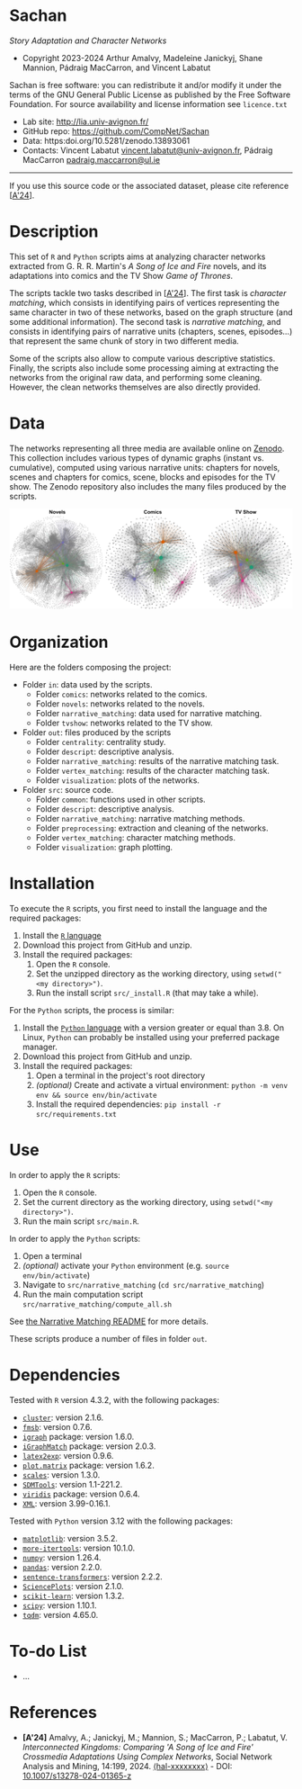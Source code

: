 # Sachan

*Story Adaptation and Character Networks*

* Copyright 2023-2024 Arthur Amalvy, Madeleine Janickyj, Shane Mannion, Pádraig MacCarron, and Vincent Labatut 

Sachan is free software: you can redistribute it and/or modify it under the terms of the GNU General Public License as published by the Free Software Foundation. For source availability and license information see `licence.txt`

* Lab site: http://lia.univ-avignon.fr/
* GitHub repo: https://github.com/CompNet/Sachan
* Data: https:doi.org/10.5281/zenodo.13893061
* Contacts: Vincent Labatut <vincent.labatut@univ-avignon.fr>, Pádraig MacCarron <padraig.maccarron@ul.ie>


-----------------------------------------------------------------------

If you use this source code or the associated dataset, please cite reference [[A'24](#references)].


# Description
This set of `R` and `Python` scripts aims at analyzing character networks extracted from G. R. R. Martin's *A Song of Ice and Fire* novels, and its adaptations into comics and the TV Show *Game of Thrones*. 

The scripts tackle two tasks described in [[A'24](#references)]. The first task is *character matching*, which consists in identifying pairs of vertices representing the same character in two of these networks, based on the graph structure (and some additional information). The second task is *narrative matching*, and consists in identifying pairs of narrative units (chapters, scenes, episodes...) that represent the same chunk of story in two different media.

Some of the scripts also allow to compute various descriptive statistics. Finally, the scripts also include some processing aiming at extracting the networks from the original raw data, and performing some cleaning. However, the clean networks themselves are also directly provided.


# Data
The networks representing all three media are available online on [Zenodo](https:doi.org/10.5281/zenodo.13893061). This collection includes various types of dynamic graphs (instant vs. cumulative), computed using various narrative units: chapters for novels, scenes and chapters for comics, scene, blocks and episodes for the TV show. The Zenodo repository also includes the many files produced by the scripts. 

![StaticNet](/out/visualization/narratives/static_all.jpg)


# Organization
Here are the folders composing the project:
* Folder `in`: data used by the scripts.
  * Folder `comics`: networks related to the comics.
  * Folder `novels`: networks related to the novels.
  * Folder `narrative_matching`: data used for narrative matching.
  * Folder `tvshow`: networks related to the TV show.
* Folder `out`: files produced by the scripts
  * Folder `centrality`: centrality study.
  * Folder `descript`: descriptive analysis.
  * Folder `narrative_matching`: results of the narrative matching task.
  * Folder `vertex_matching`: results of the character matching task.
  * Folder `visualization`: plots of the networks.
* Folder `src`: source code.
  * Folder `common`: functions used in other scripts.
  * Folder `descript`: descriptive analysis.
  * Folder `narrative_matching`: narrative matching methods.
  * Folder `preprocessing`: extraction and cleaning of the networks.
  * Folder `vertex_matching`: character matching methods.
  * Folder `visualization`: graph plotting.


# Installation
To execute the `R` scripts, you first need to install the language and the required packages:

1. Install the [`R` language](https://www.r-project.org/)
2. Download this project from GitHub and unzip.
3. Install the required packages: 
   1. Open the `R` console.
   2. Set the unzipped directory as the working directory, using `setwd("<my directory>")`.
   3. Run the install script `src/_install.R` (that may take a while).

For the `Python` scripts, the process is similar: 

1. Install the [`Python` language](https://www.python.org/) with a version greater or equal than 3.8. On Linux, `Python` can probably be installed using your preferred package manager.
2. Download this project from GitHub and unzip.
3. Install the required packages:
   1. Open a terminal in the project's root directory
   2. _(optional)_ Create and activate a virtual environment: `python -m venv env && source env/bin/activate`
   3. Install the required dependencies: `pip install -r src/requirements.txt`


# Use
In order to apply the `R` scripts:

1. Open the `R` console.
2. Set the current directory as the working directory, using `setwd("<my directory>")`.
3. Run the main script `src/main.R`.

In order to apply the `Python` scripts:

1. Open a terminal
2. _(optional)_ activate your `Python` environment (e.g. `source env/bin/activate`)
3. Navigate to `src/narrative_matching` (`cd src/narrative_matching`)
4. Run the main computation script `src/narrative_matching/compute_all.sh`

See [the Narrative Matching README](./src/narrative_matching/README.md) for more details.

These scripts produce a number of files in folder `out`.


# Dependencies
Tested with `R` version 4.3.2, with the following packages:
* [`cluster`](https://cran.rstudio.com/web/packages/cluster): version 2.1.6.
* [`fmsb`](https://cran.r-project.org/web/packages/fmsb/): version 0.7.6.
* [`igraph`](http://igraph.org/r/) package: version 1.6.0.
* [`iGraphMatch`](https://cran.r-project.org/web/packages/iGraphMatch/) package: version 2.0.3.
* [`latex2exp`](https://cran.r-project.org/web/packages/latex2exp/): version 0.9.6.
* [`plot.matrix`](https://cran.r-project.org/web/packages/plot.matrix) package: version 1.6.2.
* [`scales`](https://cran.r-project.org/web/packages/scales/): version 1.3.0.
* [`SDMTools`](https://cran.rstudio.com/web/packages/SDMTools): version 1.1-221.2.
* [`viridis`](https://cran.r-project.org/web/packages/viridis/) package: version 0.6.4.
* [`XML`](https://cran.r-project.org/web/packages/XML/): version 3.99-0.16.1.

Tested with `Python` version 3.12 with the following packages:
* [`matplotlib`](https://pypi.org/project/matplotlib/): version 3.5.2.
* [`more-itertools`](https://pypi.org/project/more-itertools/): version 10.1.0.
* [`numpy`](https://pypi.org/project/numpy/): version 1.26.4.
* [`pandas`](https://pypi.org/project/pandas/): version 2.2.0.
* [`sentence-transformers`](https://pypi.org/project/sentence-transformers/): version 2.2.2.
* [`SciencePlots`](https://pypi.org/project/SciencePlots/): version 2.1.0.
* [`scikit-learn`](https://pypi.org/project/scikit-learn/): version 1.3.2.
* [`scipy`](https://pypi.org/project/scipy/): version 1.10.1.
* [`tqdm`](https://pypi.org/project/tqdm/): version 4.65.0.


# To-do List
* ...


# References
* **[A'24]** Amalvy, A.; Janickyj, M.; Mannion, S.; MacCarron, P.; Labatut, V. *Interconnected Kingdoms: Comparing 'A Song of Ice and Fire' Crossmedia Adaptations Using Complex Networks*, Social Network Analysis and Mining, 14:199, 2024.  [⟨hal-xxxxxxxx⟩](https://hal.archives-ouvertes.fr/hal-xxxxxxxx) - DOI: [10.1007/s13278-024-01365-z](https://doi.org/10.1007/s13278-024-01365-z)

